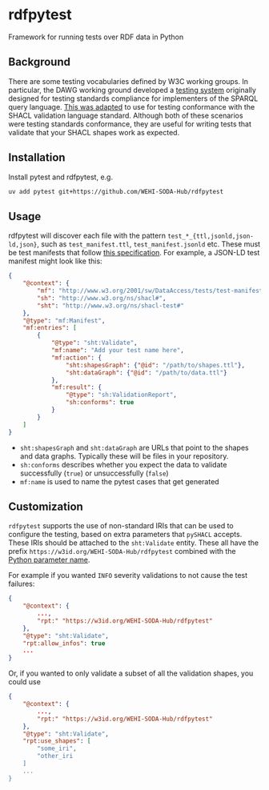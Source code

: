 # rdfpytest

Framework for running tests over RDF data in Python

## Background

There are some testing vocabularies defined by W3C working groups.
In particular, the DAWG working ground developed a [testing system](https://www.w3.org/2001/sw/DataAccess/tests/README.html) originally designed for testing standards compliance for implementers of the SPARQL query language.
[This was adapted](https://w3c.github.io/data-shapes/data-shapes-test-suite/) to use for testing conformance with the SHACL validation language standard.
Although both of these scenarios were testing standards conformance, they are useful for writing tests that validate that your SHACL shapes work as expected.


## Installation

Install pytest and rdfpytest, e.g.

```bash
uv add pytest git+https://github.com/WEHI-SODA-Hub/rdfpytest
```

## Usage

rdfpytest will discover each file with the pattern `test_*_{ttl,jsonld,json-ld,json}`, such as `test_manifest.ttl`, `test_manifest.jsonld` etc.
These must be test manifests that follow [this specification](https://w3c.github.io/data-shapes/data-shapes-test-suite/).
For example, a JSON-LD test manifest might look like this:

```json
{
    "@context": {
        "mf": "http://www.w3.org/2001/sw/DataAccess/tests/test-manifest#",
        "sh": "http://www.w3.org/ns/shacl#",
        "sht": "http://www.w3.org/ns/shacl-test#"
    },
    "@type": "mf:Manifest",
    "mf:entries": [
        {
            "@type": "sht:Validate",
            "mf:name": "Add your test name here",
            "mf:action": {
                "sht:shapesGraph": {"@id": "/path/to/shapes.ttl"},
                "sht:dataGraph": {"@id": "/path/to/data.ttl"}
            },
            "mf:result": {
                "@type": "sh:ValidationReport",
                "sh:conforms": true
            }
        }
    ]
}
```

* `sht:shapesGraph` and `sht:dataGraph` are URLs that point to the shapes and data graphs. Typically these will be files in your repository.
* `sh:conforms` describes whether you expect the data to validate successfully (`true`) or unsuccessfully (`false`)
* `mf:name` is used to name the pytest cases that get generated

## Customization

`rdfpytest` supports the use of non-standard IRIs that can be used to configure the testing, based on extra parameters that `pySHACL` accepts. These IRIs should be attached to the `sht:Validate` entity. These all have the prefix `https://w3id.org/WEHI-SODA-Hub/rdfpytest` combined with the [Python parameter name](https://github.com/RDFLib/pySHACL?tab=readme-ov-file#python-module-use). 

For example if you wanted `INFO` severity validations to not cause the test failures:
```json
{
    "@context": {
        ...,
        "rpt:" "https://w3id.org/WEHI-SODA-Hub/rdfpytest"
    },
    "@type": "sht:Validate",
    "rpt:allow_infos": true
    ...
}
```

Or, if you wanted to only validate a subset of all the validation shapes, you could use
```json
{
    "@context": {
        ...,
        "rpt:" "https://w3id.org/WEHI-SODA-Hub/rdfpytest"
    },
    "@type": "sht:Validate",
    "rpt:use_shapes": [
        "some_iri",
        "other_iri
    ]
    ...
}
```
